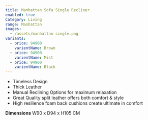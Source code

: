 ```yaml
---
title: Manhattan Sofa Single Recliner
enabled: true
Category: Living
range: Manhattan
images:
  - /assets/manhattan single.png
variants:
  - price: 94900
    varientName: Brown
  - price: 94900
    varientName: Mist
  - price: 94900
    varientName: Black
---
```


* Timeless Design
* Thick Leather
* Manual Reclining Options for maximum relaxation
* Great Quality split leather offers both comfort & style
* High resilience foam back cushions create ultimate in comfort


**Dimensions**
W90 x D94 x H105 CM
